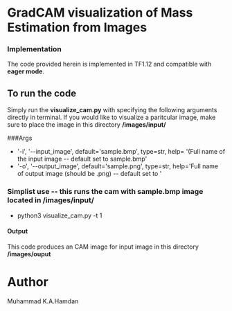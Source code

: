 # GradCAM visualization of Mass Estimation from Images
### Implementation
The code provided herein is implemented in TF1.12 and compatible with **eager mode**.

## To run the code
Simply run the **visualize_cam.py** with specifying the following arguments directly in terminal.
If you would like to visualize a paritcular image, make sure to place the image in this directory __/images/input/__

###Args
* '-i', '--input_image', default='sample.bmp', type=str, help= '(Full name of the input image -- default set to sample.bmp'
* '-o', '--output_image', default='sample.png', type=str,   help='Full name of output image (should be .png) -- default set to '

### Simplist use  -- this runs the cam with sample.bmp image located in /images/input/ 
 - python3 visualize_cam.py -t 1 

#### Output
This code produces an CAM image for input image in this directory __/images/ouput__


# Author
Muhammad K.A.Hamdan
